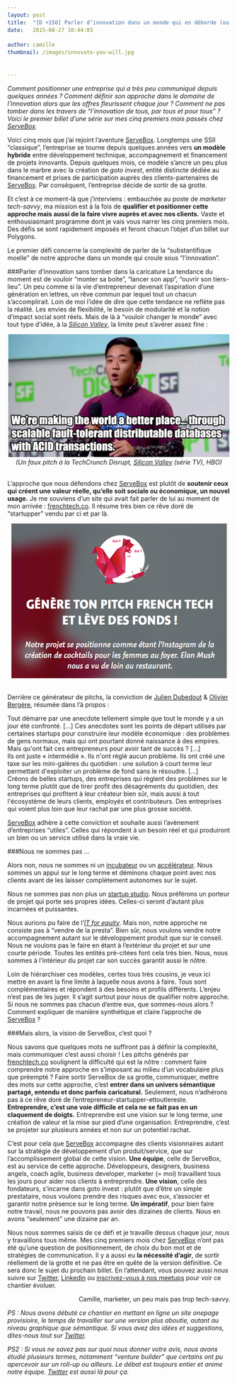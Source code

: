 ```yaml
---
layout: post
title:  "[D +156] Parler d’innovation dans un monde qui en déborde (ou qui dit en déborder) "
date:   2015-08-27 10:44:03

author: camille
thumbnail: /images/innovate-you-will.jpg


---
```


_Comment positionner une entreprise qui a très peu communiqué depuis quelques années ? Comment définir son approche dans le domaine de l’innovation alors que les offres fleurissent chaque jour ? Comment ne pas tomber dans les travers de “l’innovation de tous, par tous et pour tous” ? Voici le premier billet d’une série sur mes cinq premiers mois passés chez [ServeBox](http://www.servebox.com)._

Voici cinq mois que j’ai rejoint l’aventure [ServeBox](http://www.servebox.com). Longtemps une SSII “classique”, l’entreprise se tourne depuis quelques années vers **un modèle hybride** entre développement technique, accompagnement et financement de projets innovants. Depuis quelques mois, ce modèle s’ancre un peu plus dans le marbre avec la création de *goto invest*, entité distincte dédiée au financement et prises de participation auprès des clients-partenaires de [ServeBox](http://www.servebox.com). Par conséquent, l’entreprise décide de sortir de sa grotte.

Et c’est à ce moment-là que j’interviens : embauchée au poste de *marketer tech-savvy*, ma mission est à la fois de **qualifier et positionner cette approche mais aussi de la faire vivre auprès et avec nos clients.** Vaste et enthousiasmant programme dont je vais vous narrer les cinq premiers mois. Des défis se sont rapidement imposés et feront chacun l’objet d’un billet sur Polygons.

Le premier défi concerne la complexité de parler de la “substantifique moelle” de notre approche dans un monde qui croule sous “l’innovation”.

###Parler d’innovation sans tomber dans la caricature
La tendance du moment est de vouloir “monter sa boite”, “lancer son app”, “ouvrir son tiers-lieu”. Un peu comme si la vie d’entrepreneur devenait l’aspiration d’une génération en lettres, un rêve commun par lequel tout un chacun s’accomplirait. Loin de moi l’idée de dire que cette tendance ne reflète pas la réalité. Les envies de flexibilité, le besoin de modularité et la notion d’impact social sont réels. Mais de là à “vouloir changer le monde” avec tout type d’idée, à la _[Silicon Valley](http://www.hbo.com/silicon-valley)_, la limite peut s’avérer assez fine :

<div style="text-align: center">
  <img src='/images/better-place.gif'/>
  <br/>
  <i>(Un faux pitch à la TechCrunch Disrupt, <a href='http://www.hbo.com/silicon-valley'>Silicon Valley</a> (série TV), HBO)</i>
</div>
<br/>

L’approche que nous défendons chez [ServeBox](http://www.servebox.com) est plutôt de **soutenir ceux qui créent une valeur réelle, qu’elle soit sociale ou économique, un nouvel usage.** Je me souviens d’un site qui avait fait parler de lui au moment de mon arrivée : [frenchtech.co](http://www.frenchtech.co). Il résume très bien ce rêve doré de “startupper” vendu par ci et par là.

<div style="text-align: center">
  <img src='/images/french-tech-petit.png'/>
</div>
<br/>

Derrière ce générateur de pitchs, la conviction de [Julien Dubedout](https://twitter.com/mariejulien) & [Olivier Bergère](https://twitter.com/heybrgr), résumée dans l’à propos :

<div class="quote">
Tout démarre par une anecdote tellement simple que tout le monde y a un jour été confronté. [...] Ces anecdotes sont les points de départ utilisés par certaines startups pour construire leur modèle économique : des problèmes de gens normaux, mais qui ont pourtant donné naissance à des empires.
Mais qu'ont fait ces entrepreneurs pour avoir tant de succès ? [...]<br/>
Ils ont juste « intermédié ». Ils n'ont réglé aucun problème. Ils ont créé une taxe sur les mini-galères du quotidien : une solution à court terme leur permettant d'exploiter un problème de fond sans le résoudre. [...]<br/>
Créons de belles startups, des entreprises qui règlent des problèmes sur le long terme plutôt que de tirer profit des désagréments du quotidien, des entreprises qui profitent à leur créateur bien sûr, mais aussi à tout l'écosystème de leurs clients, employés et contributeurs. Des entreprises qui voient plus loin que leur rachat par une plus grosse société.
</div>


[ServeBox](http://www.servebox.com) adhère à cette conviction et souhaite aussi l’avènement d’entreprises “utiles”. Celles qui répondent à un besoin réel et qui produiront un bien ou un service utilisé dans la vraie vie.

###Nous ne sommes pas ...

Alors non, nous ne sommes ni un [incubateur](https://fr.wikipedia.org/wiki/Incubateur_d%27entreprises) ou un [accélérateur](http://www.maddyness.com/lexique-startups/). Nous sommes un appui sur le long terme et déminons chaque point avec nos clients avant de les laisser complètement autonomes sur le sujet.

Nous ne sommes pas non plus un [startup studio](https://fr.wikipedia.org/wiki/Startup_Studio). Nous préférons un porteur de projet qui porte ses propres idées. Celles-ci seront d’autant plus incarnées et puissantes.

Nous aurions pu faire de l’_[IT for equity](http://www.maddyness.com/finance/fonds-investissements/2014/11/21/it-for-equity-novx-capital-noveo/)_. Mais non, notre approche ne consiste pas à “vendre de la presta”. Bien sûr, nous voulons vendre notre accompagnement autant sur le développement produit que sur le conseil. Nous ne voulons pas le faire en étant à l’extérieur du projet et sur une courte période. Toutes les entités pré-citées font cela très bien. Nous, nous sommes à l’intérieur du projet car son succès garantit aussi le nôtre.

Loin de hiérarchiser ces modèles, certes tous très cousins, je veux ici mettre en avant la fine limite à laquelle nous avons à faire. Tous sont complémentaires et répondent à des besoins et profils différents. L’enjeu n’est pas de les juger. Il s’agit surtout pour nous de qualifier notre approche. Si nous ne sommes pas chacun d’entre eux, que sommes-nous alors ? Comment expliquer de manière synthétique et claire l’approche de [ServeBox](http://www.servebox.com) ?

###Mais alors, la vision de ServeBox, c’est quoi ?

Nous savons que quelques mots ne suffiront pas à définir la complexité, mais communiquer c’est aussi choisir ! Les pitchs générés par [frenchtech.co](http://www.frenchtech.co) soulignent la difficulté qui est la nôtre : comment faire comprendre notre approche en s’imposant au milieu d’un vocabulaire plus que préempté ? Faire sortir ServeBox de sa grotte, communiquer, mettre des mots sur cette approche, c’est **entrer dans un univers sémantique partagé, entendu et donc parfois caricatural.** Seulement, nous n’adhérons pas à ce rêve doré de l’entrepreneur-startupper-ettoutlereste. **Entreprendre, c’est une voie difficile et cela ne se fait pas en un claquement de doigts.** Entreprendre est une vision sur le long terme, une création de valeur et la mise sur pied d’une organisation. Entreprendre, c’est se projeter sur plusieurs années et non sur un potentiel rachat.

C’est pour cela que [ServeBox](http://www.servebox.com) accompagne des clients visionnaires autant sur la stratégie de développement d’un produit/service, que sur l’accomplissement global de cette vision. **Une équipe**, celle de ServeBox, est au service de cette approche. Développeurs, designers, business angels, coach agile, business developer, marketer (= moi) travaillent tous les jours pour aider nos clients à entreprendre. **Une vision**, celle des fondateurs, s’incarne dans goto invest : plutôt que d’être un simple prestataire, nous voulons prendre des risques avec eux, s’associer et garantir notre présence sur le long terme. **Un impératif**, pour bien faire notre travail, nous ne pouvons pas avoir des dizaines de clients. Nous en avons “seulement” une dizaine par an.


Nous nous sommes saisis de ce défi et je travaille dessus chaque jour, nous y travaillons tous même. Mes cinq premiers mois chez [ServeBox](http://www.servebox.com) n’ont pas été qu’une question de positionnement, de choix du bon mot et de stratégies de communication. Il y a aussi eu **la nécessité d’agir**, de sortir réellement de la grotte et ne pas être en quête de la version définitive. Ce sera donc le sujet du prochain billet. En l’attendant, vous pouvez aussi nous suivre sur [Twitter](https://twitter.com/ServeBox), [Linkedin](https://www.linkedin.com/company/servebox) ou [inscrivez-vous à nos meetups](http://www.meetup.com/fr/Les-evenements-Servebox/?chapter_analytics_code=UA-4206110-25) pour voir ce chantier évoluer.

<p style='text-align:right'>Camille, marketer, un peu mais pas trop tech-savvy.</p>

_PS : Nous avons débuté ce chantier en mettant en ligne un site onepage provisioire, le temps de travailler sur une version plus aboutie, autant au niveau graphique que sémantique. Si vous avez des idées et suggestions, dites-nous tout sur [Twitter](https://twitter.com/ServeBox)._

_PS2 : Si vous ne savez pas sur quoi nous donner votre avis, nous avons étudié plusieurs termes, notamment “venture builder” que certains ont pu apercevoir sur un roll-up ou ailleurs. Le débat est toujours entier et anime notre équipe. [Twitter](https://twitter.com/ServeBox) est aussi là pour ça._
